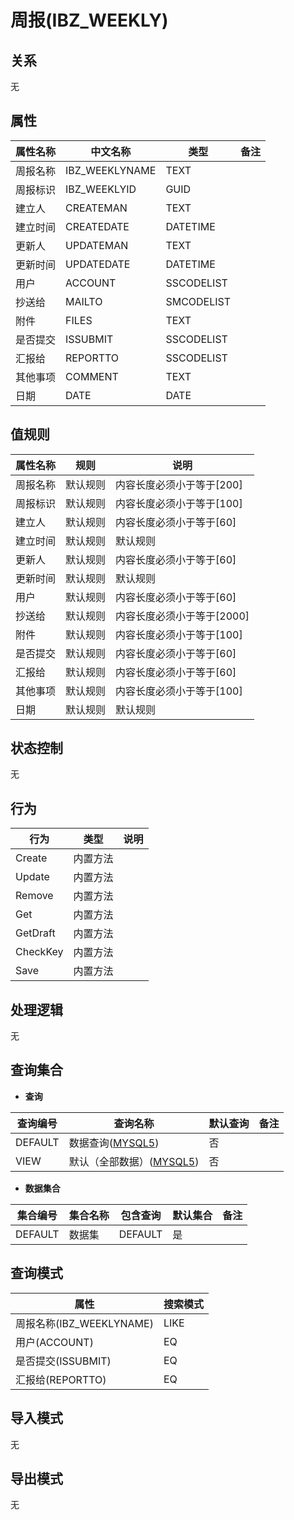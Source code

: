 # 周报(IBZ_WEEKLY)

  

## 关系
无

## 属性

| 属性名称        |    中文名称    | 类型     |  备注  |
| --------   |------------| -----   |  -------- | 
|周报名称|IBZ_WEEKLYNAME|TEXT|&nbsp;|
|周报标识|IBZ_WEEKLYID|GUID|&nbsp;|
|建立人|CREATEMAN|TEXT|&nbsp;|
|建立时间|CREATEDATE|DATETIME|&nbsp;|
|更新人|UPDATEMAN|TEXT|&nbsp;|
|更新时间|UPDATEDATE|DATETIME|&nbsp;|
|用户|ACCOUNT|SSCODELIST|&nbsp;|
|抄送给|MAILTO|SMCODELIST|&nbsp;|
|附件|FILES|TEXT|&nbsp;|
|是否提交|ISSUBMIT|SSCODELIST|&nbsp;|
|汇报给|REPORTTO|SSCODELIST|&nbsp;|
|其他事项|COMMENT|TEXT|&nbsp;|
|日期|DATE|DATE|&nbsp;|

## 值规则
| 属性名称    | 规则    |  说明  |
| --------   |------------| ----- | 
|周报名称|默认规则|内容长度必须小于等于[200]|
|周报标识|默认规则|内容长度必须小于等于[100]|
|建立人|默认规则|内容长度必须小于等于[60]|
|建立时间|默认规则|默认规则|
|更新人|默认规则|内容长度必须小于等于[60]|
|更新时间|默认规则|默认规则|
|用户|默认规则|内容长度必须小于等于[60]|
|抄送给|默认规则|内容长度必须小于等于[2000]|
|附件|默认规则|内容长度必须小于等于[100]|
|是否提交|默认规则|内容长度必须小于等于[60]|
|汇报给|默认规则|内容长度必须小于等于[60]|
|其他事项|默认规则|内容长度必须小于等于[100]|
|日期|默认规则|默认规则|

## 状态控制

无


## 行为
| 行为    | 类型    |  说明  |
| --------   |------------| ----- | 
|Create|内置方法|&nbsp;|
|Update|内置方法|&nbsp;|
|Remove|内置方法|&nbsp;|
|Get|内置方法|&nbsp;|
|GetDraft|内置方法|&nbsp;|
|CheckKey|内置方法|&nbsp;|
|Save|内置方法|&nbsp;|

## 处理逻辑
无

## 查询集合

* **查询**

| 查询编号 | 查询名称       | 默认查询 |   备注|
| --------  | --------   | --------   | ----- |
|DEFAULT|数据查询([MYSQL5](../../appendix/query_MYSQL5.md#IbzWeekly_Default))|否|&nbsp;|
|VIEW|默认（全部数据）([MYSQL5](../../appendix/query_MYSQL5.md#IbzWeekly_View))|否|&nbsp;|

* **数据集合**

| 集合编号 | 集合名称   |  包含查询  | 默认集合 |   备注|
| --------  | --------   | -------- | --------   | ----- |
|DEFAULT|数据集|DEFAULT|是|&nbsp;|

## 查询模式
| 属性      |    搜索模式     |
| --------   |------------|
|周报名称(IBZ_WEEKLYNAME)|LIKE|
|用户(ACCOUNT)|EQ|
|是否提交(ISSUBMIT)|EQ|
|汇报给(REPORTTO)|EQ|

## 导入模式
无


## 导出模式
无
